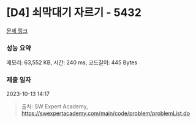 # [D4] 쇠막대기 자르기 - 5432 

[문제 링크](https://swexpertacademy.com/main/code/problem/problemDetail.do?contestProbId=AWVl47b6DGMDFAXm) 

### 성능 요약

메모리: 63,552 KB, 시간: 240 ms, 코드길이: 445 Bytes

### 제출 일자

2023-10-13 14:17



> 출처: SW Expert Academy, https://swexpertacademy.com/main/code/problem/problemList.do